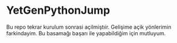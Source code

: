# YetGenPythonJump
Bu repo tekrar kurulum sonrasi açilmiştıir.
Gelişime açik yönlerimin farkindayim.
Bu basamağı başarı ile yapabildiğim için mutluyum.